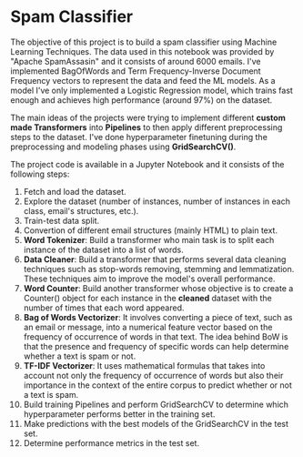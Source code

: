 # Spam Classifier
The objective of this project is to build a spam classifier using Machine Learning Techniques. The data used in this notebook was provided by "Apache SpamAssasin" and it consists of around 6000 emails. I've implemented BagOfWords and Term Frequency-Inverse Document Frequency vectors to represent the data and feed the ML models. As a model I've only implemented a Logistic Regression model, which trains fast enough and achieves high performance (around 97%) on the dataset.

The main ideas of the projects were trying to implement different **custom made Transformers** into **Pipelines** to then apply different preprocessing steps to the dataset. I've done hyperparameter finetuning during the preprocessing and modeling phases using **GridSearchCV()**.

The project code is available in a Jupyter Notebook and it consists of the following steps:
1. Fetch and load the dataset.
2. Explore the dataset (number of instances, number of instances in each class, email's structures, etc.).
3. Train-test data split.
4. Convertion of different email structures (mainly HTML) to plain text.
5. **Word Tokenizer**: Build a transformer who main task is to split each instance of the dataset into a list of words.
6. **Data Cleaner**: Build a transformer that performs several data cleaning techniques such as stop-words removing, stemming and lemmatization. These techniques aim to improve the model's overall performance.
7. **Word Counter**: Build another transformer whose objective is to create a Counter() object for each instance in the **cleaned** dataset with the number of times that each word appeared.
8. **Bag of Words Vectorizer**: It involves converting a piece of text, such as an email or message, into a numerical feature vector based on the frequency of occurrence of words in that text. The idea behind BoW is that the presence and frequency of specific words can help determine whether a text is spam or not.
9. **TF-IDF Vectorizer**: It uses mathematical formulas that takes into account not only the frequency of occurrence of words but also their importance in the context of the entire corpus to predict whether or not a text is spam.
10. Build training Pipelines and perform GridSearchCV to determine which hyperparameter performs better in the training set.
11. Make predictions with the best models of the GridSearchCV in the test set.
12. Determine performance metrics in the test set.

